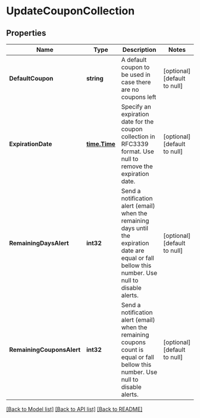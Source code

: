 # UpdateCouponCollection

## Properties
Name | Type | Description | Notes
------------ | ------------- | ------------- | -------------
**DefaultCoupon** | **string** | A default coupon to be used in case there are no coupons left | [optional] [default to null]
**ExpirationDate** | [**time.Time**](time.Time.md) | Specify an expiration date for the coupon collection in RFC3339 format. Use null to remove the expiration date. | [optional] [default to null]
**RemainingDaysAlert** | **int32** | Send a notification alert (email) when the remaining days until the expiration date are equal or fall bellow this number. Use null to disable alerts. | [optional] [default to null]
**RemainingCouponsAlert** | **int32** | Send a notification alert (email) when the remaining coupons count is equal or fall bellow this number. Use null to disable alerts. | [optional] [default to null]

[[Back to Model list]](../README.md#documentation-for-models) [[Back to API list]](../README.md#documentation-for-api-endpoints) [[Back to README]](../README.md)



